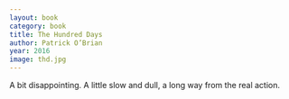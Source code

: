```yaml
---
layout: book
category: book
title: The Hundred Days
author: Patrick O’Brian
year: 2016
image: thd.jpg
---
```

A bit disappointing.  A little slow and dull, a long way from the real action. 
